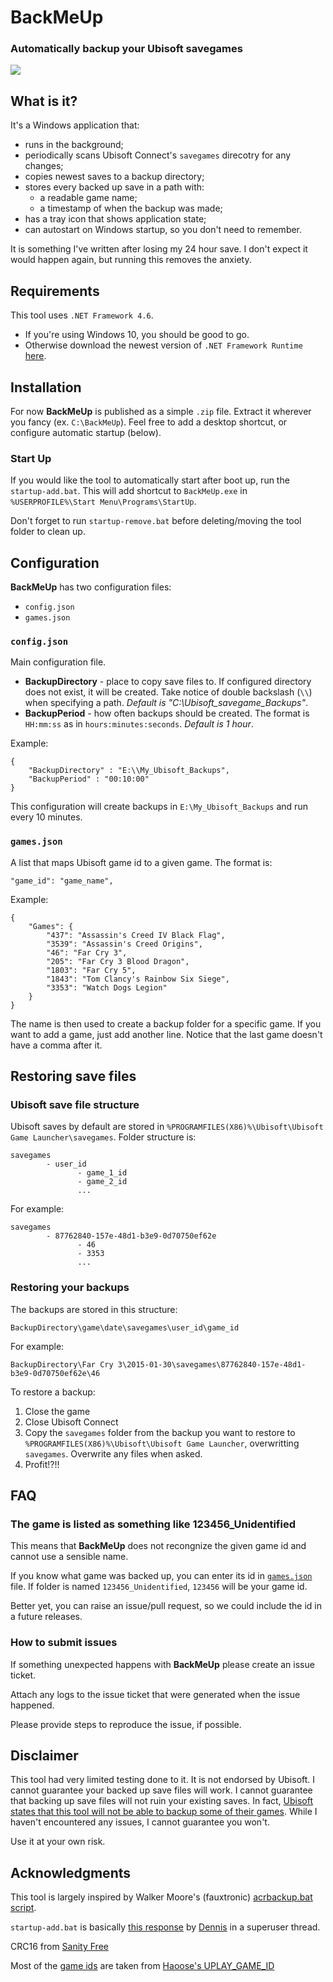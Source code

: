 # BackMeUp
### Automatically backup your Ubisoft savegames
![](https://github.com/SparrowBrain/BackMeUp/workflows/CI/badge.svg)
## What is it? ##
It's a Windows application that:
* runs in the background;
* periodically scans Ubisoft Connect's `savegames` direcotry for any changes;
* copies newest saves to a backup directory;
* stores every backed up save in a path with:
  * a readable game name;
  * a timestamp of when the backup was made;
* has a tray icon that shows application state;
* can autostart on Windows startup, so you don't need to remember.

It is something I've written after losing my 24 hour save. I don't expect it would happen again, but running this removes the anxiety.

## Requirements ##
This tool uses `.NET Framework 4.6`.
* If you're using Windows 10, you should be good to go.
* Otherwise download the newest version of `.NET Framework Runtime` [here](https://dotnet.microsoft.com/download/dotnet-framework).

## Installation ##
For now **BackMeUp** is published as a simple `.zip` file. Extract it wherever you fancy (ex. `C:\BackMeUp`). Feel free to add a desktop shortcut, or configure automatic startup (below).

### Start Up ###
If you would like the tool to automatically start after boot up, run the `startup-add.bat`. This will add shortcut to `BackMeUp.exe` in `%USERPROFILE%\Start Menu\Programs\StartUp`.

Don't forget to run `startup-remove.bat` before deleting/moving the tool folder to clean up.

## Configuration ##
**BackMeUp** has two configuration files:
* `config.json`
* `games.json`

### `config.json` ###
Main configuration file.
* **BackupDirectory** - place to copy save files to. If configured directory does not exist, it will be created. Take notice of double backslash (`\\`) when specifying a path. *Default is "C:\Ubisoft_savegame_Backups"*.
* **BackupPeriod** - how often backups should be created. The format is `HH:mm:ss` as in `hours:minutes:seconds`. *Default is 1 hour*.

Example:
```
{
    "BackupDirectory" : "E:\\My_Ubisoft_Backups",
    "BackupPeriod" : "00:10:00" 
}
```
This configuration will create backups in `E:\My_Ubisoft_Backups` and run every 10 minutes.

### `games.json` ###
A list that maps Ubisoft game id to a given game. The format is:

`"game_id": "game_name",`

Example:
```
{
    "Games": {
        "437": "Assassin's Creed IV Black Flag",
        "3539": "Assassin's Creed Origins",
        "46": "Far Cry 3",
        "205": "Far Cry 3 Blood Dragon",
        "1803": "Far Cry 5",
        "1843": "Tom Clancy's Rainbow Six Siege",
        "3353": "Watch Dogs Legion"
    }
}
```

The name is then used to create a backup folder for a specific game. If you want to add a game, just add another line. Notice that the last game doesn't have a comma after it.

## Restoring save files ##
### Ubisoft save file structure ###
Ubisoft saves by default are stored in `%PROGRAMFILES(X86)%\Ubisoft\Ubisoft Game Launcher\savegames`. Folder structure is:
```
savegames
        - user_id
               - game_1_id
               - game_2_id
               ...
```
For example:
```
savegames
        - 87762840-157e-48d1-b3e9-0d70750ef62e
               - 46
               - 3353
               ...
```

### Restoring your backups ###
The backups are stored in this structure:

`BackupDirectory\game\date\savegames\user_id\game_id`

For example:

`BackupDirectory\Far Cry 3\2015-01-30\savegames\87762840-157e-48d1-b3e9-0d70750ef62e\46`

To restore a backup:
1. Close the game
2. Close Ubisoft Connect
3. Copy the `savegames` folder from the backup you want to restore to `%PROGRAMFILES(X86)%\Ubisoft\Ubisoft Game Launcher`, overwritting `savegames`. Overwrite any files when asked.
4. Profit!?!!

## FAQ ##
### The game is listed as something like 123456_Unidentified ###
This means that **BackMeUp** does not recongnize the given game id and cannot use a sensible name.

If you know what game was backed up, you can enter its id in [`games.json`](https://github.com/SparrowBrain/BackMeUp#gamesjson) file. If folder is named `123456_Unidentified`, `123456` will be your game id.

Better yet, you can raise an issue/pull request, so we could include the id in a future releases.

### How to submit issues ###
If something unexpected happens with **BackMeUp** please create an issue ticket.

Attach any logs to the issue ticket that were generated when the issue happened.

Please provide steps to reproduce the issue, if possible.

## Disclaimer ##
This tool had very limited testing done to it. It is not endorsed by Ubisoft. I cannot guarantee your backed up save files will work. I cannot guarantee that backing up save files will not ruin your existing saves. In fact, [Ubisoft states that this tool will not be able to backup some of their games](https://support.ubisoft.com/en-GB/Article/000063179). While I haven't encountered any issues, I cannot guarantee you won't.

Use it at your own risk.

## Acknowledgments 
This tool is largely inspired by Walker Moore's (fauxtronic) [acrbackup.bat script](https://steamcommunity.com/app/201870/discussions/0/864976837949032506/#c864977564087259945).

`startup-add.bat` is basically [this response](https://superuser.com/questions/455364/how-to-create-a-shortcut-using-a-batch-script) by [Dennis](https://superuser.com/users/101836/dennis) in a superuser thread.

CRC16 from [Sanity Free](http://www.sanity-free.com/134/standard_crc_16_in_csharp.html)

Most of the [game ids](https://github.com/SparrowBrain/BackMeUp/blob/master/BackMeUp/games.json) are taken from [Haoose's UPLAY_GAME_ID](https://github.com/Haoose/UPLAY_GAME_ID)
